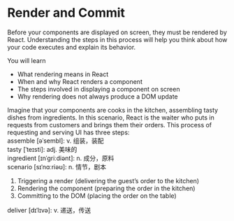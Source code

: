 # Render and Commit
Before your components are displayed on screen, they must be rendered by React. Understanding the steps in this process will help you think about how your code executes and explain its behavior.

You will learn
- What rendering means in React
- When and why React renders a component
- The steps involved in displaying a component on screen
- Why rendering does not always produce a DOM update

Imagine that your components are cooks in the kitchen, assembling tasty dishes from ingredients. In this scenario, React is the waiter who puts in requests from customers and brings them their orders. This process of requesting and serving UI has three steps:\
assemble [əˈsembl]: v. 组装，装配\
tasty [ˈteɪsti]: adj. 美味的\
ingredient [ɪnˈɡriːdiənt]: n. 成分，原料\
scenario [sɪˈnɑːriəʊ]: n. 情节，剧本

1. Triggering a render (delivering the guest’s order to the kitchen)
2. Rendering the component (preparing the order in the kitchen)
3. Committing to the DOM (placing the order on the table)

deliver [dɪˈlɪvə]: v. 递送，传送
